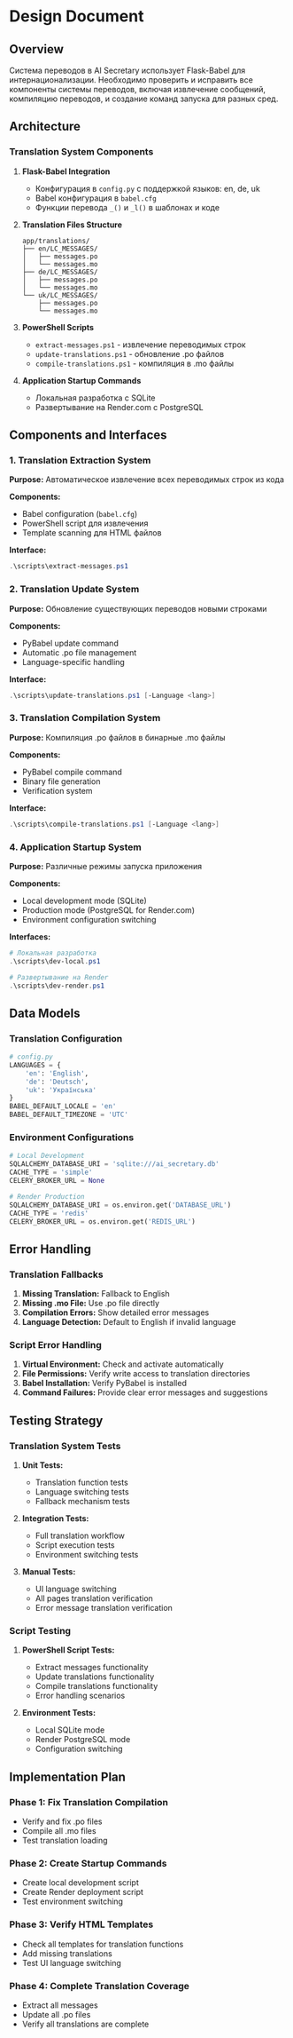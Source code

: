 # Design Document

## Overview

Система переводов в AI Secretary использует Flask-Babel для интернационализации. Необходимо проверить и исправить все компоненты системы переводов, включая извлечение сообщений, компиляцию переводов, и создание команд запуска для разных сред.

## Architecture

### Translation System Components

1. **Flask-Babel Integration**
   - Конфигурация в `config.py` с поддержкой языков: en, de, uk
   - Babel конфигурация в `babel.cfg`
   - Функции перевода `_()` и `_l()` в шаблонах и коде

2. **Translation Files Structure**
   ```
   app/translations/
   ├── en/LC_MESSAGES/
   │   ├── messages.po
   │   └── messages.mo
   ├── de/LC_MESSAGES/
   │   ├── messages.po
   │   └── messages.mo
   └── uk/LC_MESSAGES/
       ├── messages.po
       └── messages.mo
   ```

3. **PowerShell Scripts**
   - `extract-messages.ps1` - извлечение переводимых строк
   - `update-translations.ps1` - обновление .po файлов
   - `compile-translations.ps1` - компиляция в .mo файлы

4. **Application Startup Commands**
   - Локальная разработка с SQLite
   - Развертывание на Render.com с PostgreSQL

## Components and Interfaces

### 1. Translation Extraction System

**Purpose:** Автоматическое извлечение всех переводимых строк из кода

**Components:**
- Babel configuration (`babel.cfg`)
- PowerShell script для извлечения
- Template scanning для HTML файлов

**Interface:**
```powershell
.\scripts\extract-messages.ps1
```

### 2. Translation Update System

**Purpose:** Обновление существующих переводов новыми строками

**Components:**
- PyBabel update command
- Automatic .po file management
- Language-specific handling

**Interface:**
```powershell
.\scripts\update-translations.ps1 [-Language <lang>]
```

### 3. Translation Compilation System

**Purpose:** Компиляция .po файлов в бинарные .mo файлы

**Components:**
- PyBabel compile command
- Binary file generation
- Verification system

**Interface:**
```powershell
.\scripts\compile-translations.ps1 [-Language <lang>]
```

### 4. Application Startup System

**Purpose:** Различные режимы запуска приложения

**Components:**
- Local development mode (SQLite)
- Production mode (PostgreSQL for Render.com)
- Environment configuration switching

**Interfaces:**
```powershell
# Локальная разработка
.\scripts\dev-local.ps1

# Развертывание на Render
.\scripts\dev-render.ps1
```

## Data Models

### Translation Configuration

```python
# config.py
LANGUAGES = {
    'en': 'English',
    'de': 'Deutsch', 
    'uk': 'Українська'
}
BABEL_DEFAULT_LOCALE = 'en'
BABEL_DEFAULT_TIMEZONE = 'UTC'
```

### Environment Configurations

```python
# Local Development
SQLALCHEMY_DATABASE_URI = 'sqlite:///ai_secretary.db'
CACHE_TYPE = 'simple'
CELERY_BROKER_URL = None

# Render Production
SQLALCHEMY_DATABASE_URI = os.environ.get('DATABASE_URL')
CACHE_TYPE = 'redis'
CELERY_BROKER_URL = os.environ.get('REDIS_URL')
```

## Error Handling

### Translation Fallbacks

1. **Missing Translation:** Fallback to English
2. **Missing .mo File:** Use .po file directly
3. **Compilation Errors:** Show detailed error messages
4. **Language Detection:** Default to English if invalid language

### Script Error Handling

1. **Virtual Environment:** Check and activate automatically
2. **File Permissions:** Verify write access to translation directories
3. **Babel Installation:** Verify PyBabel is installed
4. **Command Failures:** Provide clear error messages and suggestions

## Testing Strategy

### Translation System Tests

1. **Unit Tests:**
   - Translation function tests
   - Language switching tests
   - Fallback mechanism tests

2. **Integration Tests:**
   - Full translation workflow
   - Script execution tests
   - Environment switching tests

3. **Manual Tests:**
   - UI language switching
   - All pages translation verification
   - Error message translation verification

### Script Testing

1. **PowerShell Script Tests:**
   - Extract messages functionality
   - Update translations functionality
   - Compile translations functionality
   - Error handling scenarios

2. **Environment Tests:**
   - Local SQLite mode
   - Render PostgreSQL mode
   - Configuration switching

## Implementation Plan

### Phase 1: Fix Translation Compilation
- Verify and fix .po files
- Compile all .mo files
- Test translation loading

### Phase 2: Create Startup Commands
- Create local development script
- Create Render deployment script
- Test environment switching

### Phase 3: Verify HTML Templates
- Check all templates for translation functions
- Add missing translations
- Test UI language switching

### Phase 4: Complete Translation Coverage
- Extract all messages
- Update all .po files
- Verify all translations are complete